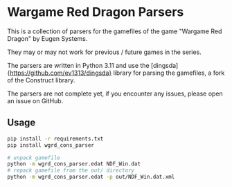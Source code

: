# Wargame Red Dragon Parsers

This is a collection of parsers for the gamefiles of the game "Wargame Red Dragon" by Eugen Systems.

They may or may not work for previous / future games in the series.

The parsers are written in Python 3.11 and use the [dingsda]{https://github.com/ev1313/dingsda} library for parsing the
gamefiles, a fork of the Construct library.

The parsers are not complete yet, if you encounter any issues, please open an issue on GitHub.

## Usage

``` sh
pip install -r requirements.txt
pip install wgrd_cons_parser

# unpack gamefile
python -m wgrd_cons_parser.edat NDF_Win.dat
# repack gamefile from the out/ directory
python -m wgrd_cons_parser.edat -p out/NDF_Win.dat.xml
```
